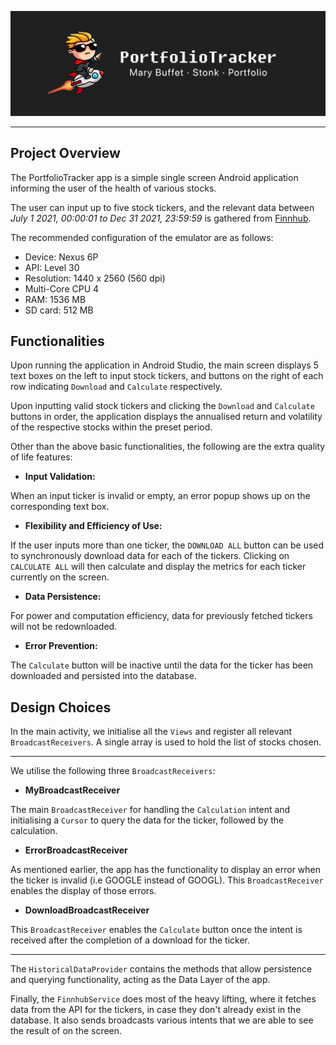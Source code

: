 <p align="center">
  <img src="./app/src/main/res/drawable/header.png" alt="Sublime's custom image"/>
</p>

***
## Project Overview

The PortfolioTracker app is a simple single screen Android application informing the user of the health of various stocks.

The user can input up to five stock tickers, and the relevant data between *July 1 2021, 00:00:01 to Dec 31 2021, 23:59:59* is gathered from [Finnhub](https://finnhub.io).

The recommended configuration of the emulator are as follows:
- Device: Nexus 6P
- API: Level 30
- Resolution: 1440 x 2560 (560 dpi)
- Multi-Core CPU 4
- RAM: 1536 MB
- SD card: 512 MB

## Functionalities

Upon running the application in Android Studio, the main screen displays 5 text boxes on the left to input stock tickers, and buttons on the right of each row indicating `Download` and `Calculate` respectively. 

Upon inputting valid stock tickers and clicking the `Download` and `Calculate` buttons in order, the application displays the annualised return and volatility of the respective stocks within the preset period.

Other than the above basic functionalities, the following are the extra quality of life features: 

- **Input Validation:** 

When an input ticker is invalid or empty, an error popup shows up on the corresponding text box.

- **Flexibility and Efficiency of Use:**

If the user inputs more than one ticker, the `DOWNLOAD ALL` button can be used to synchronously download data for each of the tickers. Clicking on `CALCULATE ALL` will then calculate and display the metrics for each ticker currently on the screen.

- **Data Persistence:**

For power and computation efficiency, data for previously fetched tickers will not be redownloaded.

- **Error Prevention:**

The `Calculate` button will be inactive until the data for the ticker has been downloaded and persisted into the database.

## Design Choices

In the main activity, we initialise all the `Views` and register all relevant `BroadcastReceivers`. A single array is used to hold the list of stocks chosen.
***
We utilise the following three `BroadcastReceivers`:

- **MyBroadcastReceiver**

The main `BroadcastReceiver` for handling the `Calculation` intent and initialising a `Cursor` to query the data for the ticker, followed by the calculation.

- **ErrorBroadcastReceiver**

As mentioned earlier, the app has the functionality to display an error when the ticker is invalid (i.e GOOGLE instead of GOOGL). This `BroadcastReceiver` enables the display of those errors.

- **DownloadBroadcastReceiver** 

This `BroadcastReceiver` enables the `Calculate` button once the intent is received after the completion of a download for the ticker.
***

The `HistoricalDataProvider` contains the methods that allow persistence and querying functionality, acting as the Data Layer of the app.

Finally, the `FinnhubService` does most of the heavy lifting, where it fetches data from the API for the tickers, in case they don't already exist in the database. It also sends broadcasts various intents that we are able to see the result of on the screen.